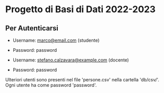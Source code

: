 # Progetto di Basi di Dati 2022-2023

## Per Autenticarsi
- Username: marco@email.com (studente)
- Password: password

- Username: stefano.calzavara@example.com (docente)
- Password: password

Ulteriori utenti sono presenti nel file 'persone.csv' nella cartella 'db/csv/'. Ogni utente ha come password 'password'.